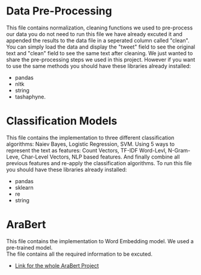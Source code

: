 # Data Pre-Processing

This file contains normalization, cleaning functions we used to pre-process our data
you do not need to run this file we have already excuted it and appended the results 
to the data file in a seperated column called "clean". You can simply load the data
and display the "tweet" field to see the original text and "clean" field to see
the same text after cleaning. We just wanted to share the pre-processing steps we used in this project.
However if you want to use the same methods you should have these libraries already installed:
* pandas
* nltk
* string
* tashaphyne.

# Classification Models

This file contains the implementation to three different classification algorithms:
Naiev Bayes, Logistic Regression, SVM. Using 5 ways to represent the text as features:
Count Vectors, TF-IDF Word-Levl, N-Gram-Leve, Char-Level Vectors, NLP based features.
And finally combine all previous features and re-apply the classification algorithms.
To run this file you should have these libraries already installed:
* pandas
* sklearn
* re
* string

# AraBert
This file contains the implementation to Word Embedding model. We used a pre-trained model.  
The file contains all the required information to be excuted.
* [Link for the whole AraBert Project](https://github.com/aub-mind/arabert)
